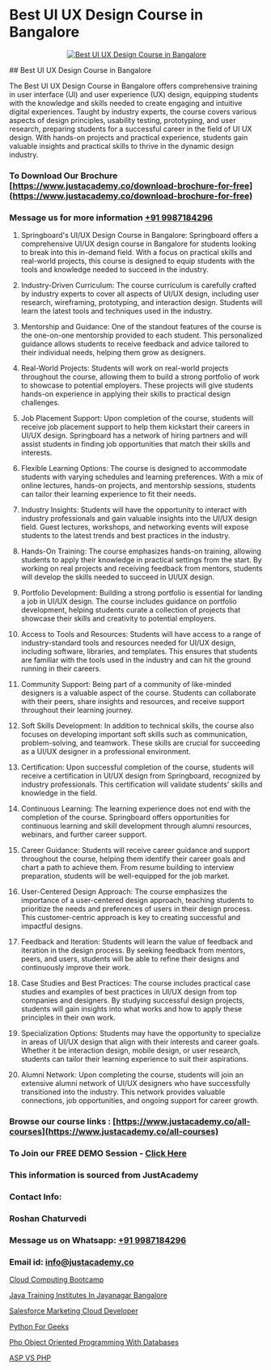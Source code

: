 # Best UI UX Design Course in Bangalore

<p align="center">
  <a href="https://justacademy.co/all-courses">
    <img src="https://i.ibb.co/P5KtSQ2/ui-ux.png" alt="Best UI UX Design Course in Bangalore">
  </a>
</p>
## Best UI UX Design Course in Bangalore

The Best UI UX Design Course in Bangalore offers comprehensive training in user interface (UI) and user experience (UX) design, equipping students with the knowledge and skills needed to create engaging and intuitive digital experiences. Taught by industry experts, the course covers various aspects of design principles, usability testing, prototyping, and user research, preparing students for a successful career in the field of UI UX design. With hands-on projects and practical experience, students gain valuable insights and practical skills to thrive in the dynamic design industry.
### To Download Our Brochure [https://www.justacademy.co/download-brochure-for-free](https://www.justacademy.co/download-brochure-for-free)
### Message us for more information [+91 9987184296](https://api.whatsapp.com/send?phone=919987184296)
1) Springboard's UI/UX Design Course in Bangalore:
Springboard offers a comprehensive UI/UX design course in Bangalore for students looking to break into this in-demand field. With a focus on practical skills and real-world projects, this course is designed to equip students with the tools and knowledge needed to succeed in the industry.

2) Industry-Driven Curriculum:
The course curriculum is carefully crafted by industry experts to cover all aspects of UI/UX design, including user research, wireframing, prototyping, and interaction design. Students will learn the latest tools and techniques used in the industry.

3) Mentorship and Guidance:
One of the standout features of the course is the one-on-one mentorship provided to each student. This personalized guidance allows students to receive feedback and advice tailored to their individual needs, helping them grow as designers.

4) Real-World Projects:
Students will work on real-world projects throughout the course, allowing them to build a strong portfolio of work to showcase to potential employers. These projects will give students hands-on experience in applying their skills to practical design challenges.

5) Job Placement Support:
Upon completion of the course, students will receive job placement support to help them kickstart their careers in UI/UX design. Springboard has a network of hiring partners and will assist students in finding job opportunities that match their skills and interests.

6) Flexible Learning Options:
The course is designed to accommodate students with varying schedules and learning preferences. With a mix of online lectures, hands-on projects, and mentorship sessions, students can tailor their learning experience to fit their needs.

7) Industry Insights:
Students will have the opportunity to interact with industry professionals and gain valuable insights into the UI/UX design field. Guest lectures, workshops, and networking events will expose students to the latest trends and best practices in the industry.

8) Hands-On Training:
The course emphasizes hands-on training, allowing students to apply their knowledge in practical settings from the start. By working on real projects and receiving feedback from mentors, students will develop the skills needed to succeed in UI/UX design.

9) Portfolio Development:
Building a strong portfolio is essential for landing a job in UI/UX design. The course includes guidance on portfolio development, helping students curate a collection of projects that showcase their skills and creativity to potential employers.

10) Access to Tools and Resources:
Students will have access to a range of industry-standard tools and resources needed for UI/UX design, including software, libraries, and templates. This ensures that students are familiar with the tools used in the industry and can hit the ground running in their careers.

11) Community Support:
Being part of a community of like-minded designers is a valuable aspect of the course. Students can collaborate with their peers, share insights and resources, and receive support throughout their learning journey.

12) Soft Skills Development:
In addition to technical skills, the course also focuses on developing important soft skills such as communication, problem-solving, and teamwork. These skills are crucial for succeeding as a UI/UX designer in a professional environment.

13) Certification:
Upon successful completion of the course, students will receive a certification in UI/UX design from Springboard, recognized by industry professionals. This certification will validate students' skills and knowledge in the field.

14) Continuous Learning:
The learning experience does not end with the completion of the course. Springboard offers opportunities for continuous learning and skill development through alumni resources, webinars, and further career support.

15) Career Guidance:
Students will receive career guidance and support throughout the course, helping them identify their career goals and chart a path to achieve them. From resume building to interview preparation, students will be well-equipped for the job market.

16) User-Centered Design Approach:
The course emphasizes the importance of a user-centered design approach, teaching students to prioritize the needs and preferences of users in their design process. This customer-centric approach is key to creating successful and impactful designs.

17) Feedback and Iteration:
Students will learn the value of feedback and iteration in the design process. By seeking feedback from mentors, peers, and users, students will be able to refine their designs and continuously improve their work.

18) Case Studies and Best Practices:
The course includes practical case studies and examples of best practices in UI/UX design from top companies and designers. By studying successful design projects, students will gain insights into what works and how to apply these principles in their own work.

19) Specialization Options:
Students may have the opportunity to specialize in areas of UI/UX design that align with their interests and career goals. Whether it be interaction design, mobile design, or user research, students can tailor their learning experience to suit their aspirations.

20) Alumni Network:
Upon completing the course, students will join an extensive alumni network of UI/UX designers who have successfully transitioned into the industry. This network provides valuable connections, job opportunities, and ongoing support for career growth.

### Browse our course links : [https://www.justacademy.co/all-courses](https://www.justacademy.co/all-courses) 
### To Join our FREE DEMO Session - [Click Here](https://www.justacademy.co/register-for-course-demo)


### This information is sourced from JustAcademy
### Contact Info:
### Roshan Chaturvedi
### Message us on Whatsapp: [+91 9987184296](https://api.whatsapp.com/send?phone=919987184296)
### Email id: [info@justacademy.co](mailto:info@justacademy.co)
                
[Cloud Computing Bootcamp](https://www.linkedin.com/pulse/cloud-computing-bootcamp-justacademy-berlin-abvoc?trackingId=dnJVXDl2%2BoR%2BOdm9YDRjMA%3D%3D&lipi=urn%3Ali%3Apage%3Ad_flagship3_company_admin%3BYf0bh%2BAUR9ioxIsyYDfCpA%3D%3D)

[Java Training Institutes In Jayanagar Bangalore](https://www.linkedin.com/pulse/java-training-institutes-jayanagar-bangalore-justacademy-hyderabad-yhv3e?trackingId=eXfTKAKwH1q%2FUUPxJNGprA%3D%3D)

[Salesforce Marketing Cloud Developer](https://medium.com/@roneet705/salesforce-marketing-cloud-developer-5393a8018181)

[Python For Geeks](https://medium.com/@negishivu99/python-for-geeks-65ef9c3d562f)

[Php Object Oriented Programming With Databases](https://justacademyin.github.io/justacademy/php-object-oriented-programming-with-databases)

[ASP VS PHP](https://justacademyin.github.io/justacademy/asp-vs-php)

